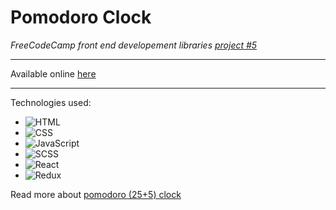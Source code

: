 # Pomodoro Clock

*FreeCodeCamp front end developement libraries [project #5](https://www.freecodecamp.org/learn/front-end-development-libraries/#front-end-development-libraries-projects)*

---
Available online [here](https://csb-jvrmv8.netlify.app/) 

---
Technologies used:
* ![HTML](https://img.icons8.com/color/96/000000/html-5--v1.png)
* ![CSS](https://img.icons8.com/color/96/000000/css3.png)
* ![JavaScript](https://img.icons8.com/color/96/000000/javascript--v1.png)
* ![SCSS](https://img.icons8.com/color/96/000000/sass.png)
* ![React](https://img.icons8.com/officel/80/000000/react.png)
* ![Redux](https://img.icons8.com/color/96/000000/redux.png)

Read more about [pomodoro (25+5) clock](https://en.wikipedia.org/wiki/Pomodoro_Technique)